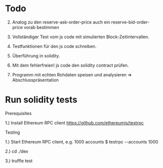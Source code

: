 # Todo

2. Analog zu den reserve-ask-order-price auch ein reserve-bid-order-price vorab bestimmen

3. Vollständiger Test vom js code mit simulierten Block-Zeitintervallen.

4. Testfunktionen für den js code schreiben. 

5. Überführung in solidity. 

6. Mit dem fehlerfreien! js code den solidity contract prüfen.

7. Programm mit echten Rohdaten speisen und analysieren => Abschlusspräsentation

# Run solidity tests

Prerequisites

1.) Install Ethereum RPC client https://github.com/ethereumjs/testrpc

Testing

1.) Start Ethereum RPC client, e.g. 1000 accounts
$ testrpc --accounts 1000

2.) cd ./dex

3.) truffle test